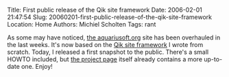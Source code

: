 Title: First public release of the Qik site framework
Date: 2006-02-01 21:47:54
Slug: 20060201-first-public-release-of-the-qik-site-framework
Location: Home
Authors: Michiel Scholten
Tags: rant

<p>As some may have noticed, <a href="http://aquariusoft.org/">the aquariusoft.org</a> site has been overhauled in the last weeks. It's now based on the <a href="http://aquariusoft.org/page/html/qik/">Qik site framework</a> I wrote from scratch. Today, I released a first snapshot to the public. There's a small HOWTO included, but <a href="http://aquariusoft.org/page/html/qik/">the project page</a> itself already contains a more up-to-date one. Enjoy!</p>